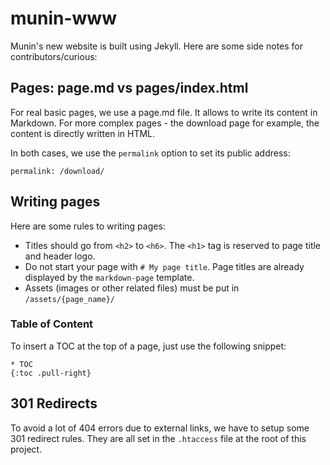 # munin-www
Munin's new website is built using Jekyll. Here are some side notes for contributors/curious:

## Pages: page.md vs pages/index.html
For real basic pages, we use a page.md file. It allows to write its content in Markdown.
For more complex pages - the download page for example, the content is directly written in HTML.

In both cases, we use the `permalink` option to set its public address:

	permalink: /download/

## Writing pages
Here are some rules to writing pages:

- Titles should go from `<h2>` to `<h6>`. The `<h1>` tag is reserved to page title and header logo.
- Do not start your page with `# My page title`. Page titles are already displayed by the `markdown-page` template.
- Assets (images or other related files) must be put in `/assets/{page_name}/`

### Table of Content
To insert a TOC at the top of a page, just use the following snippet:

	* TOC
    {:toc .pull-right}

## 301 Redirects
To avoid a lot of 404 errors due to external links, we have to setup some 301 redirect rules. They are all set in the
`.htaccess` file at the root of this project.
